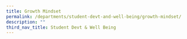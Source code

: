 ```yaml
---
title: Growth Mindset
permalink: /departments/student-devt-and-well-being/growth-mindset/
description: ""
third_nav_title: Student Devt & Well Being
---
```


